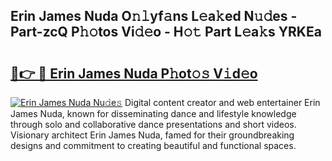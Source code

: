 ## Erin James Nuda O𝚗𝚕yf𝚊ns L𝚎a𝚔ed N𝚞𝚍es - Part-zcQ P𝚑𝚘tos Vi𝚍𝚎o - H𝚘𝚝 Part L𝚎a𝚔s YRKEa

# <h2><a href="http://kf0nah.oniu.top/?m=Erin+James+Nuda">🔗👉 🔴 Erin James Nuda P𝚑ot𝚘𝚜 V𝚒d𝚎o</a></h2>

[![Erin James Nuda Nu𝚍e𝚜](https://i.imgur.com/0qMVB7G.gif)](http://kf0nah.oniu.top/?m=Erin+James+Nuda)
Digital content creator and web entertainer Erin James Nuda, known for disseminating dance and lifestyle knowledge through solo and collaborative dance presentations and short videos. Visionary architect Erin James Nuda, famed for their groundbreaking designs and commitment to creating beautiful and functional spaces.  
